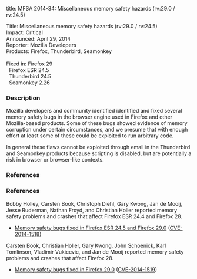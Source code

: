 title: MFSA 2014-34: Miscellaneous memory safety hazards (rv:29.0 / rv:24.5)

<p>
<span class="label">Title:</span>      Miscellaneous memory safety hazards
(rv:29.0 / rv:24.5)<br/>
<span class="label">Impact:</span>     Critical<br/>
<span class="label">Announced:</span>  April 29, 2014<br/>
<span class="label">Reporter:</span>   Mozilla Developers<br/>
<span class="label">Products:</span>   Firefox, Thunderbird, Seamonkey<br/>
<br/>
<span class="label">Fixed in:</span>   Firefox 29<br/>
<span class="label">&#160;</span>      Firefox ESR 24.5<br/>
<span class="label">&#160;</span>      Thunderbird 24.5<br/>
<span class="label">&#160;</span>      Seamonkey 2.26<br/>
</p>


<h3>Description</h3>

<p>Mozilla developers and community identified identified and fixed several
memory safety bugs in the browser engine used in Firefox and other Mozilla-based
products. Some of these bugs showed evidence of memory corruption under certain
circumstances, and we presume that with enough effort at least some of these
could be exploited to run arbitrary code.</p>

<p class="note">In general these flaws cannot be exploited through email in the
Thunderbird and Seamonkey products because scripting is disabled, but are
potentially a risk in browser or browser-like contexts.</p>
<h3>References</h3>


<h3>References</h3>

<p>Bobby Holley, Carsten Book, Christoph Diehl, Gary Kwong, Jan de Mooij, Jesse
Ruderman, Nathan Froyd, and Christian Holler reported memory safety problems and
crashes that affect Firefox ESR 24.4 and Firefox 28.</p>

<ul>
  <li><a href="https://bugzilla.mozilla.org/buglist.cgi?bug_id=986843,944353,966630,&#10;952022,986678,980537,991471,993546,992968">
          Memory safety bugs fixed in Firefox ESR 24.5 and Firefox 29.0</a> (<a href="http://cve.mitre.org/cgi-bin/cvename.cgi?name=CVE-2014-1518" class="ex-ref">CVE-2014-1518</a>)</li>
</ul>


<p>Carsten Book, Christian Holler, Gary Kwong, John Schoenick, Karl Tomlinson,
Vladimir Vukicevic, and Jan de Mooij reported memory safety problems and crashes
that affect Firefox 28.</p>

<ul>
  <li><a href="https://bugzilla.mozilla.org/buglist.cgi?bug_id=946658,953104,996883,&#10;986864,977955,990794,919592,995607">
          Memory safety bugs fixed in Firefox 29.0</a> (<a href="http://cve.mitre.org/cgi-bin/cvename.cgi?name=CVE-2014-1519" class="ex-ref">CVE-2014-1519</a>)</li>
</ul>




